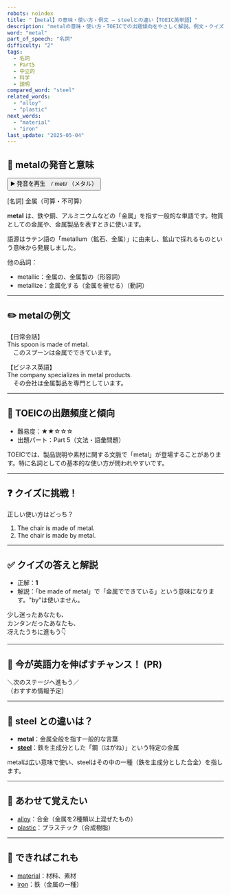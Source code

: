```yaml
---
robots: noindex
title: "【metal】の意味・使い方・例文 ― steelとの違い【TOEIC英単語】"
description: "metalの意味・使い方・TOEICでの出題傾向をやさしく解説。例文・クイズ付きでsteelとの違いもわかりやすく学べます。"
word: "metal"
part_of_speech: "名詞"
difficulty: "2"
tags:
  - 名詞
  - Part5
  - 中立的
  - 科学
  - 説明
compared_word: "steel"
related_words:
  - "alloy"
  - "plastic"
next_words:
  - "material"
  - "iron"
last_update: "2025-05-04"
---
```


## 🔰 metalの発音と意味

<button class="play-audio" onclick="playTTS('metal')">
  <span class="play-audio-main">
    ▶️ 発音を再生　/ˈmetl/
  </span>
  <span class="play-audio-sub">
    （メタル）
  </span>
</button>

[名詞] 金属（可算・不可算）

**metal** は、鉄や銅、アルミニウムなどの「金属」を指す一般的な単語です。物質としての金属や、金属製品を表すときに使います。

語源はラテン語の「metallum（鉱石、金属）」に由来し、鉱山で採れるものという意味から発展しました。

他の品詞：  
- metallic：金属の、金属製の（形容詞）
- metallize：金属化する（金属を被せる）（動詞）

---

## ✏️ metalの例文

【日常会話】  
This spoon is made of metal.  
　このスプーンは金属でできています。

【ビジネス英語】  
The company specializes in metal products.  
　その会社は金属製品を専門としています。

---

## 🎯 TOEICの出題頻度と傾向

- 難易度：★★☆☆☆
- 出題パート：Part 5（文法・語彙問題）

TOEICでは、製品説明や素材に関する文脈で「metal」が登場することがあります。特に名詞としての基本的な使い方が問われやすいです。

---

## ❓ クイズに挑戦！

正しい使い方はどっち？

1. The chair is made of metal.
2. The chair is made by metal.

---

## ✅ クイズの答えと解説

- 正解：**1**
- 解説：「be made of metal」で「金属でできている」という意味になります。"by"は使いません。

少し迷ったあなたも、  
カンタンだったあなたも、  
冴えたうちに進もう👇️

---

## 🚀 今が英語力を伸ばすチャンス！ (PR)

<div class="info-center">
＼次のステージへ進もう／<br>  
（おすすめ情報予定）
</div>

---

## 🤔  steel との違いは？

- **metal**：金属全般を指す一般的な言葉
- **[steel](/word/steel)**：鉄を主成分とした「鋼（はがね）」という特定の金属

metalは広い意味で使い、steelはその中の一種（鉄を主成分とした合金）を指します。

---

## 🧩 あわせて覚えたい

- [alloy](/word/alloy)：合金（金属を2種類以上混ぜたもの）
- [plastic](/word/plastic)：プラスチック（合成樹脂）

---

## 📖 できればこれも

- [material](/word/material)：材料、素材
- [iron](/word/iron)：鉄（金属の一種）

<!-- cvid: aid48_bid07 -->

